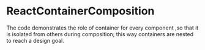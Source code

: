 # ReactContainerComposition
The code demonstrates the role of container for every component ,so that it is isolated from others during composition; this way containers are nested to reach a design goal.
